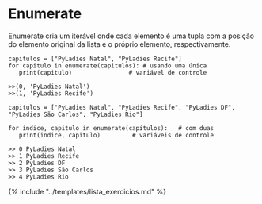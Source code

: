 # Enumerate

Enumerate cria um iterável onde cada elemento é uma tupla com a posição do elemento original da lista e o próprio elemento, respectivamente.

```
capitulos = ["PyLadies Natal", "PyLadies Recife"]
for capitulo in enumerate(capitulos): # usando uma única 
   print(capitulo)                # variável de controle

>>(0, 'PyLadies Natal')
>>(1, 'PyLadies Recife')
```

```
capitulos = ["PyLadies Natal", "PyLadies Recife", "PyLadies DF", "PyLadies São Carlos", "PyLadies Rio"]

for indice, capitulo in enumerate(capitulos):   # com duas
   print(indice, capitulo)         # variáveis de controle

>> 0 PyLadies Natal
>> 1 PyLadies Recife
>> 2 PyLadies DF
>> 3 PyLadies São Carlos
>> 4 PyLadies Rio
```
{% include "../templates/lista_exercicios.md" %}